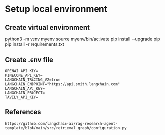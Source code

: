 # Setup local environment

## Create virtual environment

python3 -m venv myenv
source myenv/bin/activate
pip install --upgrade pip
pip install -r requirements.txt

## Create .env file

```
OPENAI_API_KEY=
PINECONE_API_KEY=
LANGCHAIN_TRACING_V2=true
LANGCHAIN_ENDPOINT="https://api.smith.langchain.com"
LANGCHAIN_API_KEY=
LANGCHAIN_PROJECT=
TAVILY_API_KEY=
```


## References
```
https://github.com/langchain-ai/rag-research-agent-template/blob/main/src/retrieval_graph/configuration.py
```